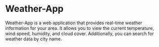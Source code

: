 # Weather-App
Weather-App is a web application that provides real-time weather information for your area. It allows you to view the current temperature, wind speed, humidity, and cloud cover. Additionally, you can search for weather data by city name. 

